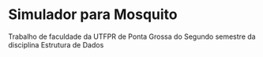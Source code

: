 # Simulador para Mosquito
Trabalho de faculdade da UTFPR de Ponta Grossa do Segundo semestre da disciplina Estrutura de Dados
